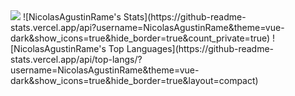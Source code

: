 <div align="center">
</div>
<img src="https://i.imgur.com/LyS6HVT.jpeg">
![NicolasAgustinRame's Stats](https://github-readme-stats.vercel.app/api?username=NicolasAgustinRame&theme=vue-dark&show_icons=true&hide_border=true&count_private=true)
![NicolasAgustinRame's Top Languages](https://github-readme-stats.vercel.app/api/top-langs/?username=NicolasAgustinRame&theme=vue-dark&show_icons=true&hide_border=true&layout=compact)
